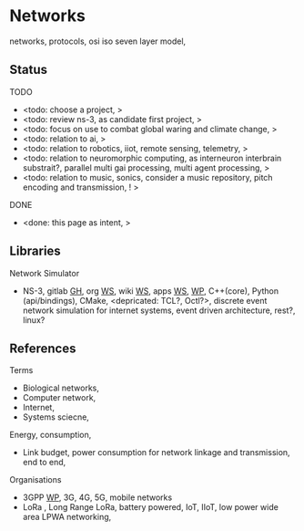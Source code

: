 # Networks

networks, protocols, osi iso seven layer model, 

## Status

TODO
* <todo: choose a project, >
* <todo: review ns-3, as candidate first project, >
* <todo: focus on use to combat global waring and climate change, >
* <todo: relation to ai, >
* <todo: relation to robotics, iiot, remote sensing, telemetry, >
* <todo: relation to neuromorphic computing, as interneuron interbrain substrait?, parallel multi gai processing, multi agent processing, >
* <todo: relation to music, sonics, consider a music repository, pitch encoding and transmission, ! >

DONE
* <done: this page as intent, >

## Libraries

Network Simulator
* NS-3, gitlab [GH](https://gitlab.com/nsnam/ns-3-dev), org [WS](https://www.nsnam.org/), wiki [WS](https://www.nsnam.org/wiki/Main_Page), apps [WS](https://apps.nsnam.org/), [WP](https://en.wikipedia.org/wiki/Ns_(simulator)), C++(core), Python (api/bindings), CMake, <depricated: TCL?, Octl?>, discrete event network simulation for internet systems, event driven architecture, rest?, linux? 

## References

Terms
* Biological networks, 
* Computer network,
* Internet, 
* Systems sciecne,

Energy, consumption, 
* Link budget, power consumption for network linkage and transmission, end to end, 

Organisations
* 3GPP [WP](https://en.wikipedia.org/wiki/3GPP), 3G, 4G, 5G, mobile networks
* LoRa , Long Range LoRa, battery powered, IoT, IIoT, low power wide area LPWA networking, 
